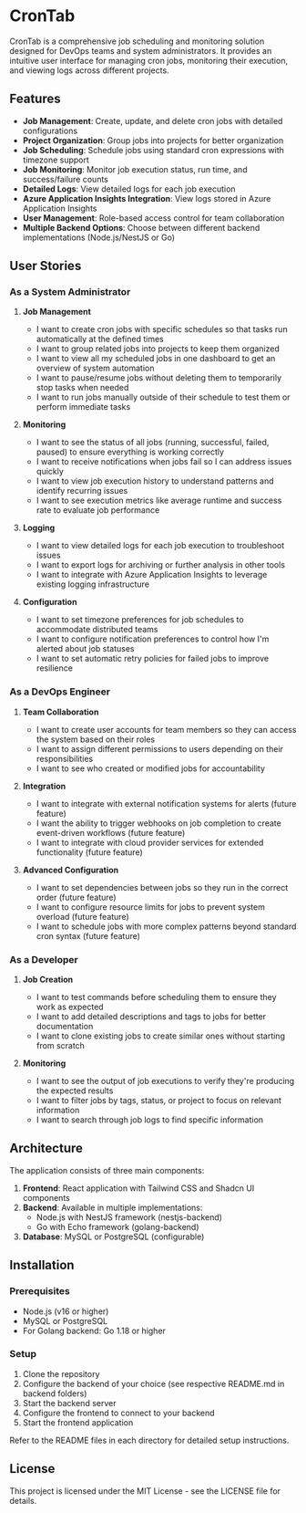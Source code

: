 
# CronTab

CronTab is a comprehensive job scheduling and monitoring solution designed for DevOps teams and system administrators. It provides an intuitive user interface for managing cron jobs, monitoring their execution, and viewing logs across different projects.

## Features

- **Job Management**: Create, update, and delete cron jobs with detailed configurations
- **Project Organization**: Group jobs into projects for better organization
- **Job Scheduling**: Schedule jobs using standard cron expressions with timezone support
- **Job Monitoring**: Monitor job execution status, run time, and success/failure counts
- **Detailed Logs**: View detailed logs for each job execution
- **Azure Application Insights Integration**: View logs stored in Azure Application Insights
- **User Management**: Role-based access control for team collaboration
- **Multiple Backend Options**: Choose between different backend implementations (Node.js/NestJS or Go)

## User Stories

### As a System Administrator

1. **Job Management**
   - I want to create cron jobs with specific schedules so that tasks run automatically at the defined times
   - I want to group related jobs into projects to keep them organized
   - I want to view all my scheduled jobs in one dashboard to get an overview of system automation
   - I want to pause/resume jobs without deleting them to temporarily stop tasks when needed
   - I want to run jobs manually outside of their schedule to test them or perform immediate tasks

2. **Monitoring**
   - I want to see the status of all jobs (running, successful, failed, paused) to ensure everything is working correctly
   - I want to receive notifications when jobs fail so I can address issues quickly
   - I want to view job execution history to understand patterns and identify recurring issues
   - I want to see execution metrics like average runtime and success rate to evaluate job performance

3. **Logging**
   - I want to view detailed logs for each job execution to troubleshoot issues
   - I want to export logs for archiving or further analysis in other tools
   - I want to integrate with Azure Application Insights to leverage existing logging infrastructure

4. **Configuration**
   - I want to set timezone preferences for job schedules to accommodate distributed teams
   - I want to configure notification preferences to control how I'm alerted about job statuses
   - I want to set automatic retry policies for failed jobs to improve resilience

### As a DevOps Engineer

1. **Team Collaboration**
   - I want to create user accounts for team members so they can access the system based on their roles
   - I want to assign different permissions to users depending on their responsibilities
   - I want to see who created or modified jobs for accountability

2. **Integration**
   - I want to integrate with external notification systems for alerts (future feature)
   - I want the ability to trigger webhooks on job completion to create event-driven workflows (future feature)
   - I want to integrate with cloud provider services for extended functionality (future feature)

3. **Advanced Configuration**
   - I want to set dependencies between jobs so they run in the correct order (future feature)
   - I want to configure resource limits for jobs to prevent system overload (future feature)
   - I want to schedule jobs with more complex patterns beyond standard cron syntax (future feature)

### As a Developer

1. **Job Creation**
   - I want to test commands before scheduling them to ensure they work as expected
   - I want to add detailed descriptions and tags to jobs for better documentation
   - I want to clone existing jobs to create similar ones without starting from scratch

2. **Monitoring**
   - I want to see the output of job executions to verify they're producing the expected results
   - I want to filter jobs by tags, status, or project to focus on relevant information
   - I want to search through job logs to find specific information

## Architecture

The application consists of three main components:

1. **Frontend**: React application with Tailwind CSS and Shadcn UI components
2. **Backend**: Available in multiple implementations:
   - Node.js with NestJS framework (nestjs-backend)
   - Go with Echo framework (golang-backend)
3. **Database**: MySQL or PostgreSQL (configurable)

## Installation

### Prerequisites

- Node.js (v16 or higher)
- MySQL or PostgreSQL
- For Golang backend: Go 1.18 or higher

### Setup

1. Clone the repository
2. Configure the backend of your choice (see respective README.md in backend folders)
3. Start the backend server
4. Configure the frontend to connect to your backend
5. Start the frontend application

Refer to the README files in each directory for detailed setup instructions.

## License

This project is licensed under the MIT License - see the LICENSE file for details.
